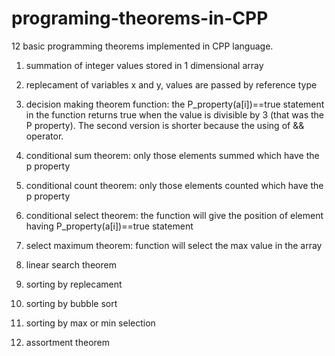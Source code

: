 # programing-theorems-in-CPP
12 basic programming theorems implemented in CPP language.

1. summation of integer values stored in 1 dimensional array  

2. replecament of variables x and y, values are passed by reference type 

3. decision making theorem
function: the P_property(a[i])==true statement in the function returns true when the value is divisible by 3
(that was the P property). The second version is shorter because the using of && operator.

4. conditional sum theorem: only those elements summed which have the p property

5. conditional count theorem: only those elements counted which have the p property

6. conditional select theorem: the function will give the position of element having P_property(a[i])==true statement

7. select maximum theorem: function will select the max value in the array

8. linear search theorem

9. sorting by replecament

10. sorting by bubble sort

11. sorting by max or min selection

12. assortment theorem
